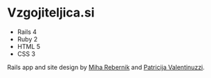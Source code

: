 # Vzgojiteljica.si

* Rails 4
* Ruby 2
* HTML 5
* CSS 3

Rails app and site design by [Miha Rebernik](http://github.com/mihar) and [Patricija Valentinuzzi](http://github.com/particija).